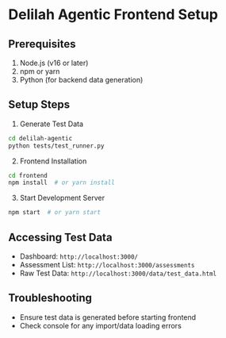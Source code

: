 # Delilah Agentic Frontend Setup

## Prerequisites
1. Node.js (v16 or later)
2. npm or yarn
3. Python (for backend data generation)

## Setup Steps
1. Generate Test Data
```bash
cd delilah-agentic
python tests/test_runner.py
```

2. Frontend Installation
```bash
cd frontend
npm install  # or yarn install
```

3. Start Development Server
```bash
npm start  # or yarn start
```

## Accessing Test Data
- Dashboard: `http://localhost:3000/`
- Assessment List: `http://localhost:3000/assessments`
- Raw Test Data: `http://localhost:3000/data/test_data.html`

## Troubleshooting
- Ensure test data is generated before starting frontend
- Check console for any import/data loading errors
